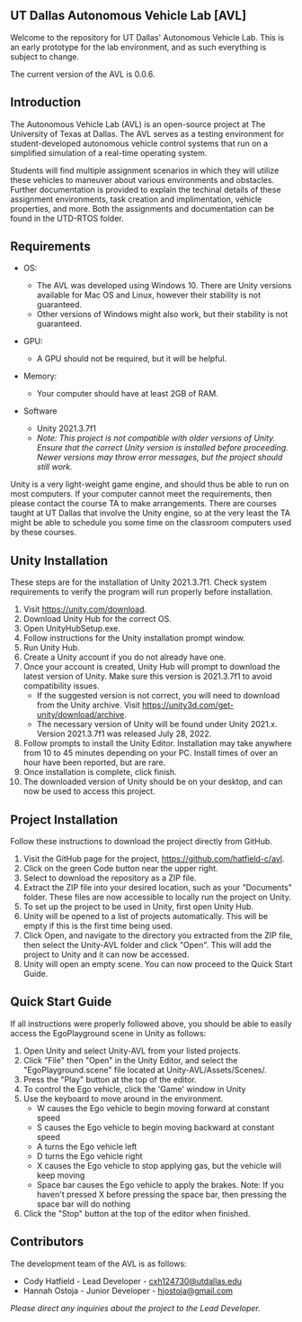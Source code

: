 ## UT Dallas Autonomous Vehicle Lab [AVL]

Welcome to the repository for UT Dallas' Autonomous Vehicle Lab. This is an early prototype for the lab environment, and as such everything is subject to change.

The current version of the AVL is 0.0.6.

## Introduction

The Autonomous Vehicle Lab (AVL) is an open-source project at The University of Texas at Dallas. The AVL serves as a testing environment for student-developed autonomous vehicle control systems that run on a simplified simulation of a real-time operating system. 

Students will find multiple assignment scenarios in which they will utilize these vehicles to maneuver about various environments and obstacles. Further documentation is provided to explain the techinal details of these assignment environments, task creation and implimentation, vehicle properties, and more. 
Both the assignments and documentation can be found in the UTD-RTOS folder.


## Requirements

- OS: 
    - The AVL was developed using Windows 10. There are Unity versions available for Mac OS and Linux, however their stability is not guaranteed.
    - Other versions of Windows might also work, but their stability is not guaranteed.

- GPU:
    - A GPU should not be required, but it will be helpful.

- Memory:
    - Your computer should have at least 2GB of RAM.

- Software
    - Unity 2021.3.7f1
    - *Note: This project is not compatible with older versions of Unity. Ensure that the correct Unity version is installed before proceeding. Newer versions may throw error messages, but the project should still work.*

Unity is a very light-weight game engine, and should thus be able to run on most computers. If your computer cannot meet the requirements, then please contact the course TA to make arrangements. There are courses taught at UT Dallas that involve the Unity engine, so at the very least the TA might be able to schedule you some time on the classroom computers used by these courses.

## Unity Installation

These steps are for the installation of Unity 2021.3.7f1. Check system requirements to verify the program will run properly before installation.

1. Visit https://unity.com/download.
2. Download Unity Hub for the correct OS.
3. Open UnityHubSetup.exe.
4. Follow instructions for the Unity installation prompt window.
5. Run Unity Hub.
6. Create a Unity account if you do not already have one.
7. Once your account is created, Unity Hub will prompt to download the latest version of Unity. Make sure this version is 2021.3.7f1 to avoid compatibility issues.
    - If the suggested version is not correct, you will need to download from the Unity archive. Visit https://unity3d.com/get-unity/download/archive.
    - The necessary version of Unity will be found under Unity 2021.x. Version 2021.3.7f1 was released July 28, 2022.
8. Follow prompts to install the Unity Editor. Installation may take anywhere from 10 to 45 minutes depending on your PC. Install times of over an hour have been reported, but are rare.
9. Once installation is complete, click finish.
10. The downloaded version of Unity should be on your desktop, and can now be used to access this project.

## Project Installation

Follow these instructions to download the project directly from GitHub.

1. Visit the GitHub page for the project, https://github.com/hatfield-c/avl.
2. Click on the green Code button near the upper right.
3. Select to download the repository as a ZIP file.
4. Extract the ZIP file into your desired location, such as your "Documents" folder. These files are now accessible to locally run the project on Unity.
5. To set up the project to be used in Unity, first open Unity Hub.
6. Unity will be opened to a list of projects automatically. This will be empty if this is the first time being used. 
7. Click Open, and navigate to the directory you extracted from the ZIP file, then select the Unity-AVL folder and click "Open". This will add the project to Unity and it can now be accessed.
8. Unity will open an empty scene. You can now proceed to the Quick Start Guide.

## Quick Start Guide

If all instructions were properly followed above, you should be able to easily access the EgoPlayground scene in Unity as follows:
1. Open Unity and select Unity-AVL from your listed projects.
2. Click "File" then "Open" in the Unity Editor, and select the "EgoPlayground.scene" file located at Unity-AVL/Assets/Scenes/.
3. Press the "Play" button at the top of the editor.
4. To control the Ego vehicle, click the 'Game' window in Unity
5. Use the keyboard to move around in the environment. 
    - W causes the Ego vehicle to begin moving forward at constant speed 
    - S causes the Ego vehicle to begin moving backward at constant speed
    - A turns the Ego vehicle left
    - D turns the Ego vehicle right
    - X causes the Ego vehicle to stop applying gas, but the vehicle will keep moving
    - Space bar causes the Ego vehicle to apply the brakes. Note: If you haven't pressed X before pressing the space bar, then pressing the space bar will do nothing
6. Click the "Stop" button at the top of the editor when finished.

## Contributors

The development team of the AVL is as follows:
- Cody Hatfield - Lead Developer - cxh124730@utdallas.edu
- Hannah Ostoja - Junior Developer - hjostoja@gmail.com

*Please direct any inquiries about the project to the Lead Developer.*